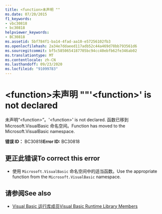 ```yaml
---
title: <function>未声明 ""
ms.date: 07/20/2015
f1_keywords:
- vbc30818
- bc30818
helpviewer_keywords:
- BC30818
ms.assetid: 5bf784f1-ba14-4fad-aa10-e57256102fb3
ms.openlocfilehash: 2a34e7ddaeed117adb52c44a469d78bb793561d6
ms.sourcegitcommit: bf5c5850654187705bc94cc40ebfb62fe346ab02
ms.translationtype: MT
ms.contentlocale: zh-CN
ms.lasthandoff: 09/23/2020
ms.locfileid: "91099783"
---
```

# <a name="function-is-not-declared"></a><span data-ttu-id="bf40f-102">\<function>未声明 ""</span><span class="sxs-lookup"><span data-stu-id="bf40f-102">'\<function>' is not declared</span></span>

<span data-ttu-id="bf40f-103">未声明“\<function>”。</span><span class="sxs-lookup"><span data-stu-id="bf40f-103">'\<function>' is not declared.</span></span> <span data-ttu-id="bf40f-104">函数已移到 Microsoft.VisualBasic 命名空间。</span><span class="sxs-lookup"><span data-stu-id="bf40f-104">Function has moved to the Microsoft.VisualBasic namespace.</span></span>  
  
 <span data-ttu-id="bf40f-105">**错误 ID：** BC30818</span><span class="sxs-lookup"><span data-stu-id="bf40f-105">**Error ID:** BC30818</span></span>  
  
## <a name="to-correct-this-error"></a><span data-ttu-id="bf40f-106">更正此错误</span><span class="sxs-lookup"><span data-stu-id="bf40f-106">To correct this error</span></span>  
  
- <span data-ttu-id="bf40f-107">使用 `Microsoft.VisualBasic` 命名空间中的适当函数。</span><span class="sxs-lookup"><span data-stu-id="bf40f-107">Use the appropriate function from the `Microsoft.VisualBasic` namespace.</span></span>  
  
## <a name="see-also"></a><span data-ttu-id="bf40f-108">请参阅</span><span class="sxs-lookup"><span data-stu-id="bf40f-108">See also</span></span>

- [<span data-ttu-id="bf40f-109">Visual Basic 运行库成员</span><span class="sxs-lookup"><span data-stu-id="bf40f-109">Visual Basic Runtime Library Members</span></span>](../language-reference/runtime-library-members.md)
